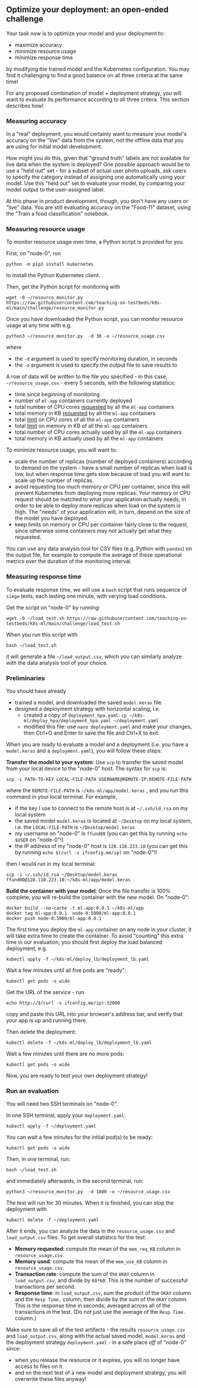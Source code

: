 ## Optimize your deployment: an open-ended challenge

Your task now is to optimize your model and your deployment to:

* maximize accuracy
* minimize resource usage
* minimize response time

by modifying the trained model and the Kubernetes configuration. You may find it challenging to find a good balance on all three criteria at the same time!

For any proposed combination of model + deployment strategy, you will want to evaluate its performance according to all three critera. This section describes how!

### Measuring accuracy

In a "real" deployment, you would certainly want to measure your model's accuracy on the "live" data from the system, not the offline data that you are using for initial model development.

How might you do this, given that "ground truth" labels are not available for live data when the system is deployed? One possible approach would be to use a "held out" set - for a subset of actual user photo uploads, ask users to specify the category instead of assigning one automatically using your model. Use this "held out" set to evaluate your model, by comparing your model output to the user-assigned label.

At this phase in product development, though, you don't have any users or "live" data. You are still evaluating accuracy on the "Food-11" dataset, using the "Train a food classification" notebook.

### Measuring resource usage

To monitor resource usage over time, a Python script is provided for you. 

First, on "node-0", run

```
python -m pip3 install kubernetes
```

to install the Python Kubernetes client. 

Then, get the Python script for monitoring with

```
wget -O ~/resource_monitor.py https://raw.githubusercontent.com/teaching-on-testbeds/k8s-ml/main/challenge/resource_monitor.py
```

Once you have downloaded the Python script, you can monitor resource usage at any time with e.g.

```
python3 ~/resource_monitor.py  -d 30 -o ~/resource_usage.csv
```

where 

* the `-d` argument is used to specify monitoring duration, in seconds
* the `-o` argument is used to specify the output file to save results to

A row of data will be written to the file you specified - in this case, `~/resource_usage.csv` - every 5 seconds, with the following statistics:

* time since beginning of monitoring
* number of `ml-app` containers currently deployed
* total number of CPU cores [requested](https://kubernetes.io/docs/concepts/configuration/manage-resources-containers/#how-pods-with-resource-requests-are-scheduled) by all the `ml-app` containers
* total memory in KB [requested](https://kubernetes.io/docs/concepts/configuration/manage-resources-containers/#how-pods-with-resource-requests-are-scheduled) by all the `ml-app` containers
* total [limit](https://kubernetes.io/docs/concepts/configuration/manage-resources-containers/#requests-and-limits) on CPU cores of all the `ml-app` containers
* total [limit](https://kubernetes.io/docs/concepts/configuration/manage-resources-containers/#requests-and-limits) on memory in KB of all the `ml-app` containers
* total number of CPU cores actually used by all the `ml-app` containers
* total memory in KB actually used by all the `ml-app` containers

To minimize resource usage, you will want to:

* scale the number of replicas (number of deployed containers) according to demand on the system - have a small number of replicas when load is low, but when response time gets slow because of load you will want to scale up the number of replicas.
* avoid requesting too much memory or CPU per container, since this will prevent Kubernetes from deploying more replicas. Your memory or CPU request should be matched to what your application actually needs, in order to be able to deploy more replicas when load on the system is high. The "needs" of your application will, in turn, depend on the size of the model you have deployed.
* keep limits on memory or CPU per container fairly close to the request, since otherwise some containers may not actually get what they requested.

You can use any data analysis tool for CSV files (e.g. Python with `pandas`) on the output file, for example to compute the average of these operational metrics over the duration of the monitoring interval.

### Measuring response time


To evaluate response time, we will use a `bash` script that runs sequence of `siege` tests, each lasting one minute, with varying load conditions.

Get the script on "node-0" by running:

```
wget -O ~/load_test.sh https://raw.githubusercontent.com/teaching-on-testbeds/k8s-ml/main/challenge/load_test.sh
```

When you run this script with 

```
bash ~/load_test.sh
```

it will generate a file `~/load_output.csv`, which you can similarly analyze with the data analysis tool of your choice.


### Preliminaries

You should have already 

* trained a model, and downloaded the saved `model.keras` file
* designed a deployment strategy with horizontal scaling, i.e. 
  * created a copy of `deployment_hpa.yaml`: `cp ~/k8s-ml/deploy_hpa/deployment_hpa.yaml ~/deployment.yaml`
  * modified this file: use `nano deployment.yaml` and make your changes, then Ctrl+O and Enter to save the file and Ctrl+X to exit.

When you are ready to evaluate a model and a deployment (i.e. you have a `model.keras` and a `deployment.yaml`), you will follow these steps:

**Transfer the model to your system**: Use `scp` to transfer the saved model from your local device to the "node-0" host. The syntax for `scp` is:

```
scp -i PATH-TO-KEY LOCAL-FILE-PATH USERNAME@REMOTE-IP:REMOTE-FILE-PATH
```

where the `REMOTE-FILE-PATH` is `~/k8s-ml/app/model.keras` , and you run this command in your local terminal. For example,

* if the key I use to connect to the remote host is at `~/.ssh/id_rsa` on my local system
* the saved model `model.keras` is located at `~/Desktop` on my local system, i.e. the `LOCAL-FILE-PATH` is `~/Desktop/model.keras`
* my username on "node-0" is `ffund00` (you can get this by running `echo $USER` on "node-0"!)
* the IP address of my "node-0" host is `128.110.223.18` (you can get this by running `echo $(curl -s ifconfig.me/ip)` on "node-0"!)

then I would run in my local terminal:

```
scp -i ~/.ssh/id_rsa ~/Desktop/model.keras ffund00@128.110.223.18:~/k8s-ml/app/model.keras
```

**Build the container with your model**: Once the file transfer is 100% complete, you will re-build the container with the new model. On "node-0":

```
docker build --no-cache -t ml-app:0.0.1 ~/k8s-ml/app
docker tag ml-app:0.0.1  node-0:5000/ml-app:0.0.1
docker push node-0:5000/ml-app:0.0.1
```

The first time you deploy tbe `ml-app` container on any node in your cluster, it will take extra time to create the container. To avoid "counting" this extra time in our evaluation, you should first deploy the load balanced deployment, e.g. 

```
kubectl apply -f ~/k8s-ml/deploy_lb/deployment_lb.yaml
```

Wait a few minutes until all five pods are "ready":

```
kubectl get pods -o wide
```

Get the URL of the service - run

```
echo http://$(curl -s ifconfig.me/ip):32000
```

copy and paste this URL into your browser's address bar, and verify that your app is up and running there. 

Then delete the deployment:

```
kubectl delete -f ~/k8s-ml/deploy_lb/deployment_lb.yaml
```

Wait a few minutes until there are no more pods:

```
kubectl get pods -o wide
```

Now, you are ready to test your own deployment strategy!

### Run an evaluation

You will need two SSH terminals on "node-0".

In one SSH terminal, apply your `deployment.yaml`:

```
kubectl apply -f ~/deployment.yaml
```

You can wait a few minutes for the intiial pod(s) to be ready:

```
kubectl get pods -o wide
```

Then, in one terminal, run:

```
bash ~/load_test.sh
```

and immediately afterwards, in the second terminal, run:


```
python3 ~/resource_monitor.py  -d 1800 -o ~/resource_usage.csv
```

The test will run for 30 minutes.  When it is finished, you can stop the deployment with

```
kubectl delete -f ~/deployment.yaml
```

After it ends, you can analyze the data in the `resource_usage.csv` and `load_output.csv` files. To get overall statistics for the test:

* **Memory requested**: compute the mean of the `mem_req_KB` column in `resource_usage.csv`.
* **Memory used**: compute the mean of the `mem_use_KB` column in `resource_usage.csv`.
* **Transaction rate**: compute the sum of the `OKAY` column in `load_output.csv`, and divide by `60*60`. This is the number of successful transactions per second.
* **Response time**: in `load_output.csv`, sum the product of the `OKAY` column and the `Resp Time,` column, then divide by the sum of the `OKAY` column. This is the response time in seconds, averaged across all of the transactions in the test. (Do *not* just use the average of the `Resp Time.` column.)

Make sure to save all of the test artifacts - the results `resource_usage.csv` and `load_output.csv`, along with the actual saved model, `model.keras` and the deployment strategy `deployment.yaml` - in a safe place *off* of "node-0" since:

* when you release the resource or it expires, you will no longer have access to files on it.
* and on the next test of a new model and deployment strategy, you will overwrite these files anyway!